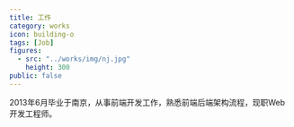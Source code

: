 ```yaml
---
title: 工作
category: works
icon: building-o
tags: [Job]
figures:
  - src: "../works/img/nj.jpg"
    height: 300
public: false
---
```


2013年6月毕业于南京，从事前端开发工作，熟悉前端后端架构流程，现职Web开发工程师。
